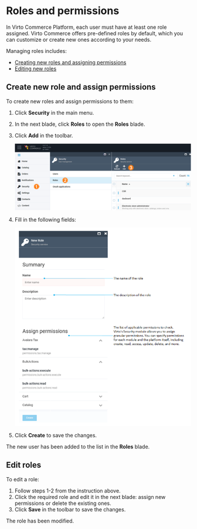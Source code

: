 ﻿# Roles and permissions

In Virto Commerce Platform, each user must have at least one role assigned. Virto Commerce offers pre-defined roles by default, which you can customize or create new ones according to your needs.

Managing roles includes:

* [Creating new roles and assigning permissions](roles-and-permissions.md#create-new-role)
* [Editing new roles](roles-and-permissions.md#edit-roles)

## Create new role and assign permissions

To create new roles and assign permissions to them:

1. Click **Security** in the main menu.
1. In the next blade, click **Roles** to open the **Roles** blade.
1. Click **Add** in the toolbar.

	![Path](media/roles-path.png)

1. Fill in the following fields:

	![New user](media/new-role-fields.png)

1. Click **Create** to save the changes.

The new user has been added to the list in the **Roles** blade.

## Edit roles

To edit a role:

1. Follow steps 1-2 from the instruction above.
1. Click the required role and edit it in the next blade: assign new permissions or delete the existing ones.
1. Click **Save** in the toolbar to save the changes.

The role has been modified.
